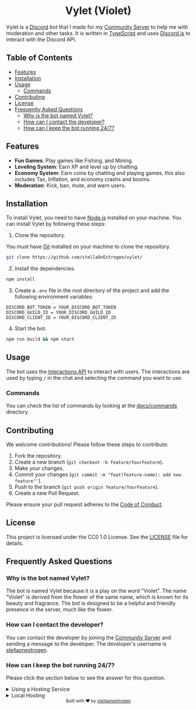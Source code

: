 <h1 align="center">Vylet (Violet)</h1>

Vylet is a [Discord](https://discord.com/) bot that I made for my [Community Server](https://discord.gg/tf73bchpqT) to help me with moderation and other tasks. It is written in [TypeScript](https://www.typescriptlang.org/) and uses [Discord.js](https://discord.js.org/) to interact with the Discord API.

## Table of Contents

- [Features](#features)
- [Installation](#installation)
- [Usage](#usage)
  - [Commands](#commands)
- [Contributing](#contributing)
- [License](#license)
- [Frequently Asked Questions](#frequently-asked-questions)
  - [Why is the bot named Vylet?](#why-is-the-bot-named-vylet)
  - [How can I contact the developer?](#how-can-i-contact-the-developer)
  - [How can I keep the bot running 24/7?](#how-can-i-keep-the-bot-running-247)


## Features

- **Fun Games**: Play games like Fishing, and Mining.
- **Leveling System**: Earn XP and level up by chatting.
- **Economy System**: Earn coins by chatting and playing games, this also includes Tax, Inflation, and economy crashs and booms.
- **Moderation**: Kick, ban, mute, and warn users.

## Installation

To install Vylet, you need to have [Node.js](https://nodejs.org/) installed on your machine. You can install Vylet by following these steps:

1. Clone the repository.

You must have [Git](https://git-scm.com/) installed on your machine to clone the repository.

```bash
git clone https://github.com/stellaOnEstrogen/vylet/
```

2. Install the dependencies.

```bash
npm install
```

3. Create a `.env` file in the root directory of the project and add the following environment variables:

```env
DISCORD_BOT_TOKEN = YOUR_DISCORD_BOT_TOKEN
DISCORD_GUILD_ID = YOUR_DISCORD_GUILD_ID
DISCORD_CLIENT_ID = YOUR_DISCORD_CLIENT_ID
```

4. Start the bot.

```bash
npm run build && npm start
```

## Usage

The bot uses the [Interactions API](https://discord.com/developers/docs/interactions/slash-commands) to interact with users. 
The interactions are used by typing `/` in the chat and selecting the command you want to use.

### Commands

You can check the list of commands by looking at the [docs/commands](/docs/commands) directory.

## Contributing

We welcome contributions! Please follow these steps to contribute:

1. Fork the repository.
2. Create a new branch (`git checkout -b feature/YourFeature`).
3. Make your changes.
4. Commit your changes (`git commit -m "feat(feature-name): add new feature"'`).
5. Push to the branch (`git push origin feature/YourFeature`).
6. Create a new Pull Request.

Please ensure your pull request adheres to the [Code of Conduct](./.github/CODE_OF_CONDUCT.md).

## License

This project is licensed under the CC0 1.0 License. See the [LICENSE](./LICENSE) file for details.

## Frequently Asked Questions

### Why is the bot named Vylet?

The bot is named Vylet because it is a play on the word "Violet". The name "Violet" is derived from the flower of the same name, which is known for its beauty and fragrance. The bot is designed to be a helpful and friendly presence in the server, much like the flower.

### How can I contact the developer?

You can contact the developer by joining the [Community Server](https://discord.gg/tf73bchpqT) and sending a message to the developer. The developer's username is [stellaonestrogen](https://discord.com/users/1248626823638552701).

### How can I keep the bot running 24/7?

Please click the section below to see the answer for this question.

<details><summary>Using a Hosting Service</summary>

You can keep the bot running 24/7 by using a hosting service like [Heroku](https://www.heroku.com/), [Repl.it](https://repl.it/), or [Glitch](https://glitch.com/). These services allow you to host your bot for free or at a low cost. You can follow the instructions provided by the hosting service to deploy your bot.
</details>

<details><summary>Local Hosting</summary>

You can keep the bot running 24/7 by hosting it on your local machine. You can use tools like [PM2](https://pm2.keymetrics.io/) to keep the bot running in the background. PM2 is a process manager for Node.js applications that allows you to keep your bot running even when you close the terminal.

To install PM2, run the following command:

```bash
npm install pm2 -g
```

To start the bot using PM2, run the following command:

```bash
pm2 start npm --name "vylet" -- start
```

To stop the bot using PM2, run the following command:

```bash
pm2 stop vylet
```
</details>

<div align="center">
  <sub>Built with ❤︎ by <a href="https://www.0x7ffed9b08230.dev/">stellaonestrogen</a></sub>
</div>